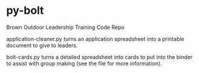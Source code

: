 # py-bolt
Brown Outdoor Leadership Training Code Repo

application-cleaner.py turns an application spreadsheet into a printable document to give to leaders.

bolt-cards.py turns a detailed spreadsheet into cards to put into the binder to assist with group making (see the file for more information).
